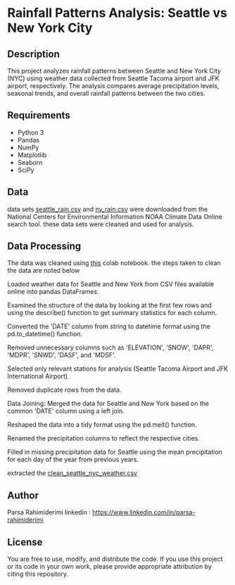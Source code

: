 # Rainfall Patterns Analysis: Seattle vs New York City

## Description
This project analyzes rainfall patterns between Seattle and New York City (NYC) using weather data collected from Seattle Tacoma airport and JFK airport, respectively. The analysis compares average precipitation levels, seasonal trends, and overall rainfall patterns between the two cities.

## Requirements
- Python 3
- Pandas
- NumPy
- Matplotlib
- Seaborn
- SciPy

## Data

data sets [seattle_rain.csv](https://github.com/Parsar22/DATA3320/blob/955adc4a7585e4c2536447de62af4789d12a41e6/seattle_rain.csv) and [ny_rain.csv](https://github.com/Parsar22/DATA3320/blob/955adc4a7585e4c2536447de62af4789d12a41e6/ny_rain.csv) were downloaded from the National Centers for Environmental Information NOAA Climate Data Online search tool. these data sets were cleaned and used for analysis.
## Data Processing   

The data was cleaned using [this](https://github.com/Parsar22/DATA3320/blob/955adc4a7585e4c2536447de62af4789d12a41e6/Data_preperation.ipynb) colab notebook. 
the steps taken to clean the data are noted below

Loaded weather data for Seattle and New York from CSV files available online into pandas DataFrames.

Examined the structure of the data by looking at the first few rows and using the describe() function to get summary statistics for each column.

Converted the 'DATE' column from string to datetime format using the pd.to_datetime() function.

Removed unnecessary columns such as 'ELEVATION', 'SNOW', 'DAPR', 'MDPR', 'SNWD', 'DASF', and 'MDSF'.

Selected only relevant stations for analysis (Seattle Tacoma Airport and JFK International Airport).

Removed duplicate rows from the data.

Data Joining: Merged the data for Seattle and New York based on the common 'DATE' column using a left join.

Reshaped the data into a tidy format using the pd.melt() function.

Renamed the precipitation columns to reflect the respective cities.

Filled in missing precipitation data for Seattle using the mean precipitation for each day of the year from previous years.

extracted the [clean_seattle_nyc_weather.csv](https://github.com/Parsar22/DATA3320/blob/955adc4a7585e4c2536447de62af4789d12a41e6/clean_seattle_nyc_weather.csv)

## Author 

Parsa Rahimiderimi 
linkedin : https://www.linkedin.com/in/parsa-rahimiderimi

## License 

You are free to use, modify, and distribute the code. If you use this project or its code in your own work, please provide appropriate attribution by citing this repository.
